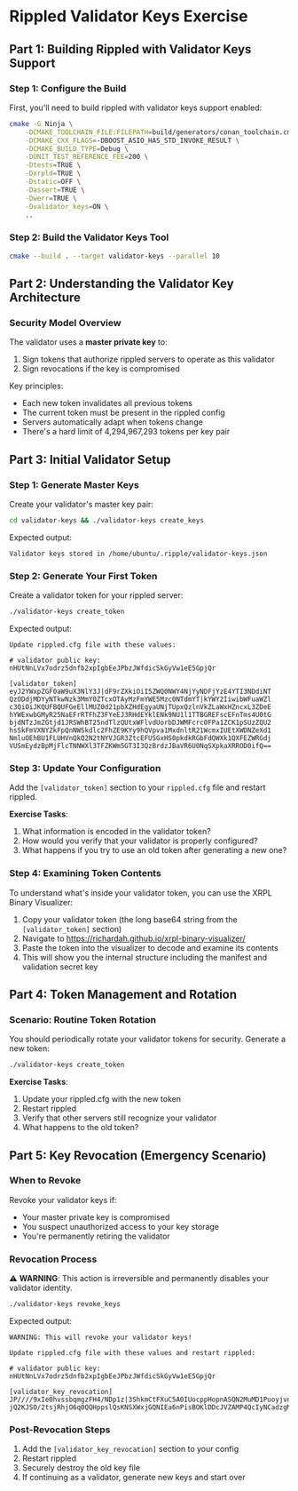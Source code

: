 # Rippled Validator Keys Exercise

## Part 1: Building Rippled with Validator Keys Support

### Step 1: Configure the Build
First, you'll need to build rippled with validator keys support enabled:

```bash
cmake -G Ninja \
    -DCMAKE_TOOLCHAIN_FILE:FILEPATH=build/generators/conan_toolchain.cmake \
    -DCMAKE_CXX_FLAGS=-DBOOST_ASIO_HAS_STD_INVOKE_RESULT \
    -DCMAKE_BUILD_TYPE=Debug \
    -DUNIT_TEST_REFERENCE_FEE=200 \
    -Dtests=TRUE \
    -Dxrpld=TRUE \
    -Dstatic=OFF \
    -Dassert=TRUE \
    -Dwerr=TRUE \
    -Dvalidator_keys=ON \
    ..
```

### Step 2: Build the Validator Keys Tool
```bash
cmake --build . --target validator-keys --parallel 10
```

## Part 2: Understanding the Validator Key Architecture

### Security Model Overview
The validator uses a **master private key** to:
1. Sign tokens that authorize rippled servers to operate as this validator
2. Sign revocations if the key is compromised

Key principles:
- Each new token invalidates all previous tokens
- The current token must be present in the rippled config
- Servers automatically adapt when tokens change
- There's a hard limit of 4,294,967,293 tokens per key pair

## Part 3: Initial Validator Setup

### Step 1: Generate Master Keys
Create your validator's master key pair:

```bash
cd validator-keys && ./validator-keys create_keys
```

Expected output:
```
Validator keys stored in /home/ubuntu/.ripple/validator-keys.json
```

### Step 2: Generate Your First Token
Create a validator token for your rippled server:

```bash
./validator-keys create_token
```

Expected output:
```
Update rippled.cfg file with these values:

# validator public key: nHUtNnLVx7odrz5dnfb2xpIgbEeJPbzJWfdicSkGyVw1eE5GpjQr

[validator_token]
eyJ2YWxpZGF0aW9uX3NlY3J|dF9rZXkiOiI5ZWQ0NWY4NjYyNDFjYzE4YTI3NDdiNT
QzODdjMDYyNTkwNzk3MmY0ZTcxOTAyMzFmYWE5Mzc0NTdmYT|kYWY2IiwibWFuaWZl
c3QiOiJKQUFBQUFGeEllMUZ0d21pbXZHdEgyaUNjTUpxQzlnVkZLaWxHZncxL3ZDeE
hYWExwbGMyR25NaEFrRTFhZ3FYeEJ3RHdEYklENk9NU1l1TTBGREFscEFnTms4U0tG
bjdNTzJmZGtjd1JRSWhBT25ndTlzQUtxWFlvdUorbDJWMFcrc0FPa1ZCK1pSUzZQU2
hsSkFmVXNYZkFpQnNWSkdlc2FhZE9KYy9hQVpva1MxdnltR21WcmxIUEtXWDNZeXd1
NmluOEhBU1FLUHVnQkQ2N2tNYVJGR3ZtcEFUSGxHS0pkdkRGbFdQWXk1QXFEZWRGdj
VUSmEydzBpMjFlcTNNWXl3TFZKWm5GT3I3QzBrdzJBaVR6U0NqSXpkaXRROD0ifQ==
```

### Step 3: Update Your Configuration
Add the `[validator_token]` section to your `rippled.cfg` file and restart rippled.

**Exercise Tasks**:
1. What information is encoded in the validator token?
2. How would you verify that your validator is properly configured?
3. What happens if you try to use an old token after generating a new one?

### Step 4: Examining Token Contents
To understand what's inside your validator token, you can use the XRPL Binary Visualizer:

1. Copy your validator token (the long base64 string from the `[validator_token]` section)
2. Navigate to https://richardah.github.io/xrpl-binary-visualizer/
3. Paste the token into the visualizer to decode and examine its contents
4. This will show you the internal structure including the manifest and validation secret key

## Part 4: Token Management and Rotation

### Scenario: Routine Token Rotation
You should periodically rotate your validator tokens for security. Generate a new token:

```bash
./validator-keys create_token
```

**Exercise Tasks**:
1. Update your rippled.cfg with the new token
2. Restart rippled
3. Verify that other servers still recognize your validator
4. What happens to the old token?

## Part 5: Key Revocation (Emergency Scenario)

### When to Revoke
Revoke your validator keys if:
- Your master private key is compromised
- You suspect unauthorized access to your key storage
- You're permanently retiring the validator

### Revocation Process
⚠️ **WARNING**: This action is irreversible and permanently disables your validator identity.

```bash
./validator-keys revoke_keys
```

Expected output:
```
WARNING: This will revoke your validator keys!

Update rippled.cfg file with these values and restart rippled:

# validator public key: nHUtNnLVx7odrz5dnfb2xpIgbEeJPbzJWfdicSkGyVw1eE5GpjQr

[validator_key_revocation]
JP////9xIe0hvssbqmgzFH4/NDp1z|3ShkmCtFXuC5A0IUocppHopnASQN2MuMD1Puoyjvnr
jQ2KJSO/2tsjRhjO6q0QQHppslQsKNSXWxjGQNIEa6nPisBOKlDDcJVZAMP4QcIyNCadzgM=
```

### Post-Revocation Steps
1. Add the `[validator_key_revocation]` section to your config
2. Restart rippled
3. Securely destroy the old key file
4. If continuing as a validator, generate new keys and start over